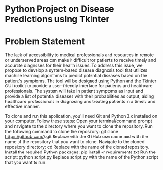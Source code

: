 # Python Project on Disease Predictions using Tkinter
# Problem Statement 
The lack of accessibility to medical professionals and resources in remote or underserved areas can make it difficult for patients to receive timely and accurate diagnoses for their health issues. To address this issue, we propose to develop a system-based disease diagnosis tool that utilizes machine learning algorithms to predict potential diseases based on the patient's symptoms. The tool will be designed using Python and the Tkinter GUI toolkit to provide a user-friendly interface for patients and healthcare professionals. The system will take in patient symptoms as input and provide a list of potential diseases with their probabilities as output, aiding healthcare professionals in diagnosing and treating patients in a timely and effective manner.

To clone and run this application, you'll need Git and Python 3.x installed on your computer. Follow these steps:
Open your terminal/command prompt and navigate to the directory where you want to clone the repository.
Run the following command to clone the repository:
git clone https://github.com/<username>/<repository-name>.git
Replace <username> with the GitHub username and <repository-name> with the name of the repository that you want to clone.
Navigate to the cloned repository directory:
cd <repository-name>
Replace <repository-name> with the name of the cloned repository.
Install the required Python packages:
pip install -r requirements.txt
Run the script:
python script.py
Replace script.py with the name of the Python script that you want to run.
